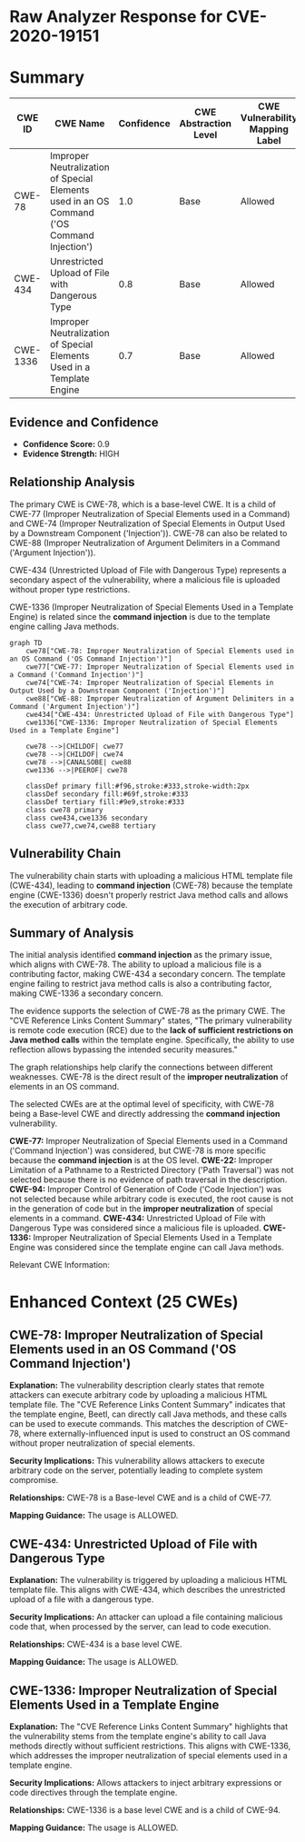 # Raw Analyzer Response for CVE-2020-19151

# Summary

| CWE ID | CWE Name | Confidence | CWE Abstraction Level | CWE Vulnerability Mapping Label | CWE-Vulnerability Mapping Notes |
|---|---|---|---|---|---|
| CWE-78 | Improper Neutralization of Special Elements used in an OS Command ('OS Command Injection') | 1.0 | Base | Allowed | Primary CWE |
| CWE-434 | Unrestricted Upload of File with Dangerous Type | 0.8 | Base | Allowed | Secondary Candidate |
| CWE-1336 | Improper Neutralization of Special Elements Used in a Template Engine | 0.7 | Base | Allowed | Secondary Candidate |

## Evidence and Confidence

*   **Confidence Score:** 0.9
*   **Evidence Strength:** HIGH

## Relationship Analysis

The primary CWE is CWE-78, which is a base-level CWE. It is a child of CWE-77 (Improper Neutralization of Special Elements used in a Command) and CWE-74 (Improper Neutralization of Special Elements in Output Used by a Downstream Component ('Injection')). CWE-78 can also be related to CWE-88 (Improper Neutralization of Argument Delimiters in a Command ('Argument Injection')).

CWE-434 (Unrestricted Upload of File with Dangerous Type) represents a secondary aspect of the vulnerability, where a malicious file is uploaded without proper type restrictions.

CWE-1336 (Improper Neutralization of Special Elements Used in a Template Engine) is related since the **command injection** is due to the template engine calling Java methods.

```mermaid
graph TD
    cwe78["CWE-78: Improper Neutralization of Special Elements used in an OS Command ('OS Command Injection')"]
    cwe77["CWE-77: Improper Neutralization of Special Elements used in a Command ('Command Injection')"]
    cwe74["CWE-74: Improper Neutralization of Special Elements in Output Used by a Downstream Component ('Injection')"]
    cwe88["CWE-88: Improper Neutralization of Argument Delimiters in a Command ('Argument Injection')"]
    cwe434["CWE-434: Unrestricted Upload of File with Dangerous Type"]
    cwe1336["CWE-1336: Improper Neutralization of Special Elements Used in a Template Engine"]

    cwe78 -->|CHILDOF| cwe77
    cwe78 -->|CHILDOF| cwe74
    cwe78 -->|CANALSOBE| cwe88
    cwe1336 -->|PEEROF| cwe78

    classDef primary fill:#f96,stroke:#333,stroke-width:2px
    classDef secondary fill:#69f,stroke:#333
    classDef tertiary fill:#9e9,stroke:#333
    class cwe78 primary
    class cwe434,cwe1336 secondary
    class cwe77,cwe74,cwe88 tertiary
```

## Vulnerability Chain

The vulnerability chain starts with uploading a malicious HTML template file (CWE-434), leading to **command injection** (CWE-78) because the template engine (CWE-1336) doesn't properly restrict Java method calls and allows the execution of arbitrary code.

## Summary of Analysis

The initial analysis identified **command injection** as the primary issue, which aligns with CWE-78. The ability to upload a malicious file is a contributing factor, making CWE-434 a secondary concern. The template engine failing to restrict java method calls is also a contributing factor, making CWE-1336 a secondary concern.

The evidence supports the selection of CWE-78 as the primary CWE. The "CVE Reference Links Content Summary" states, "The primary vulnerability is remote code execution (RCE) due to the **lack of sufficient restrictions on Java method calls** within the template engine. Specifically, the ability to use reflection allows bypassing the intended security measures."

The graph relationships help clarify the connections between different weaknesses. CWE-78 is the direct result of the **improper neutralization** of elements in an OS command.

The selected CWEs are at the optimal level of specificity, with CWE-78 being a Base-level CWE and directly addressing the **command injection** vulnerability.

**CWE-77:** Improper Neutralization of Special Elements used in a Command ('Command Injection') was considered, but CWE-78 is more specific because the **command injection** is at the OS level.
**CWE-22:** Improper Limitation of a Pathname to a Restricted Directory ('Path Traversal') was not selected because there is no evidence of path traversal in the description.
**CWE-94:** Improper Control of Generation of Code ('Code Injection') was not selected because while arbitrary code is executed, the root cause is not in the generation of code but in the **improper neutralization** of special elements in a command.
**CWE-434:** Unrestricted Upload of File with Dangerous Type was considered since a malicious file is uploaded.
**CWE-1336:** Improper Neutralization of Special Elements Used in a Template Engine was considered since the template engine can call Java methods.

Relevant CWE Information:

# Enhanced Context (25 CWEs)

## CWE-78: Improper Neutralization of Special Elements used in an OS Command ('OS Command Injection')

**Explanation:** The vulnerability description clearly states that remote attackers can execute arbitrary code by uploading a malicious HTML template file. The "CVE Reference Links Content Summary" indicates that the template engine, Beetl, can directly call Java methods, and these calls can be used to execute commands. This matches the description of CWE-78, where externally-influenced input is used to construct an OS command without proper neutralization of special elements.

**Security Implications:** This vulnerability allows attackers to execute arbitrary code on the server, potentially leading to complete system compromise.

**Relationships:** CWE-78 is a Base-level CWE and is a child of CWE-77.

**Mapping Guidance:** The usage is ALLOWED.

## CWE-434: Unrestricted Upload of File with Dangerous Type

**Explanation:** The vulnerability is triggered by uploading a malicious HTML template file. This aligns with CWE-434, which describes the unrestricted upload of a file with a dangerous type.

**Security Implications:** An attacker can upload a file containing malicious code that, when processed by the server, can lead to code execution.

**Relationships:** CWE-434 is a base level CWE.

**Mapping Guidance:** The usage is ALLOWED.

## CWE-1336: Improper Neutralization of Special Elements Used in a Template Engine

**Explanation:** The "CVE Reference Links Content Summary" highlights that the vulnerability stems from the template engine's ability to call Java methods directly without sufficient restrictions. This aligns with CWE-1336, which addresses the improper neutralization of special elements used in a template engine.

**Security Implications:** Allows attackers to inject arbitrary expressions or code directives through the template engine.

**Relationships:** CWE-1336 is a base level CWE and is a child of CWE-94.

**Mapping Guidance:** The usage is ALLOWED.